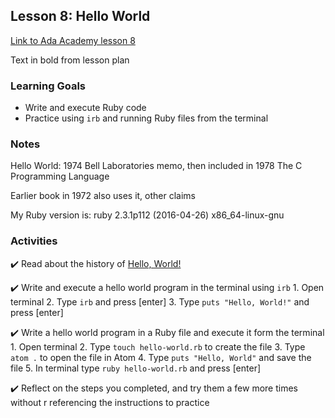 ## Lesson 8: Hello World

[Link to Ada Academy lesson 8](https://github.com/Ada-Developers-Academy/jump-start/tree/master/learning-to-code/hello-world)

Text in bold from lesson plan 

### Learning Goals
* Write and execute Ruby code
* Practice using `irb` and running Ruby files from the terminal

### Notes

Hello World: 1974 Bell Laboratories memo, then included in 1978 The C Programming Language

Earlier book in 1972 also uses it, other claims

My Ruby version is: ruby 2.3.1p112 (2016-04-26) x86_64-linux-gnu


### Activities
:heavy_check_mark: Read about the history of [Hello, World!](https://en.wikipedia.org/wiki/%22Hello,_World!%22_program)

:heavy_check_mark: Write and execute a hello world program in the terminal using `irb`
		1. Open terminal
		2. Type `irb` and press [enter]
		3. Type `puts "Hello, World!"` and press [enter]

:heavy_check_mark: Write a hello world program in a Ruby file and execute it form the terminal
		1. Open terminal
		2. Type `touch hello-world.rb` to create the file
		3. Type `atom .` to open the file in Atom
		4. Type `puts "Hello, World"` and save the file
		5. In terminal type `ruby hello-world.rb` and press [enter]

:heavy_check_mark: Reflect on the steps you completed, and try them a few more times without r
referencing the instructions to practice
